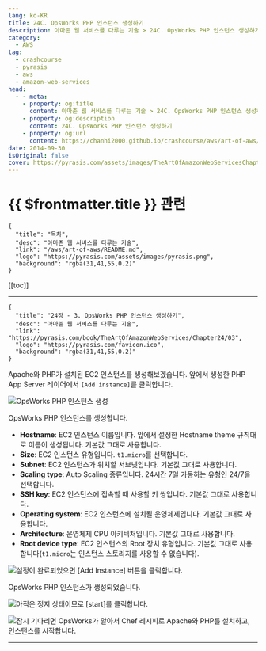 ```yaml
---
lang: ko-KR
title: 24C. OpsWorks PHP 인스턴스 생성하기
description: 아마존 웹 서비스를 다루는 기술 > 24C. OpsWorks PHP 인스턴스 생성하기
category:
  - AWS
tag: 
  - crashcourse
  - pyrasis
  - aws 
  - amazon-web-services
head:
  - - meta:
    - property: og:title
      content: 아마존 웹 서비스를 다루는 기술 > 24C. OpsWorks PHP 인스턴스 생성하기
    - property: og:description
      content: 24C. OpsWorks PHP 인스턴스 생성하기
    - property: og:url
      content: https://chanhi2000.github.io/crashcourse/aws/art-of-aws/24C.html
date: 2014-09-30
isOriginal: false
cover: https://pyrasis.com/assets/images/TheArtOfAmazonWebServicesChapter24/12_.png
---
```


# {{ $frontmatter.title }} 관련

```component VPCard
{
  "title": "목차",
  "desc": "아마존 웹 서비스를 다루는 기술",
  "link": "/aws/art-of-aws/README.md",
  "logo": "https://pyrasis.com/assets/images/pyrasis.png",
  "background": "rgba(31,41,55,0.2)"
}
```

[[toc]]

---

```component VPCard
{
  "title": "24장 - 3. OpsWorks PHP 인스턴스 생성하기",
  "desc": "아마존 웹 서비스를 다루는 기술",
  "link": "https://pyrasis.com/book/TheArtOfAmazonWebServices/Chapter24/03",
  "logo": "https://pyrasis.com/favicon.ico",
  "background": "rgba(31,41,55,0.2)"
}
```

Apache와 PHP가 설치된 EC2 인스턴스를 생성해보겠습니다. 앞에서 생성한 PHP App Server 레이어에서 <FontIcon icon="iconfont icon-select"/>`[Add instance]`를 클릭합니다.

![OpsWorks PHP 인스턴스 생성](https://pyrasis.com/assets/images/TheArtOfAmazonWebServicesChapter24/12_.png)

OpsWorks PHP 인스턴스를 생성합니다.

- **Hostname**: EC2 인스턴스 이름입니다. 앞에서 설정한 Hostname theme 규칙대로 이름이 생성됩니다. 기본값 그대로 사용합니다.
- **Size**: EC2 인스턴스 유형입니다. `t1.micro`를 선택합니다.
- **Subnet**: EC2 인스턴스가 위치할 서브넷입니다. 기본값 그대로 사용합니다.
- **Scaling type**: Auto Scaling 종류입니다. 24시간 7일 가동하는 유형인 24/7을 선택합니다.
- **SSH key**: EC2 인스턴스에 접속할 때 사용할 키 쌍입니다. 기본값 그대로 사용합니다.
- **Operating system**: EC2 인스턴스에 설치될 운영체제입니다. 기본값 그대로 사용합니다.
- **Architecture**: 운영체제 CPU 아키텍처입니다. 기본값 그대로 사용합니다.
- **Root device type**: EC2 인스턴스의 Root 장치 유형입니다. 기본값 그대로 사용합니다(`t1.micro`는 인스턴스 스토리지를 사용할 수 없습니다).

![설정이 완료되었으면 <FontIcon icon="iconfont icon-select"/>`[Add Instance]` 버튼을 클릭합니다.](https://pyrasis.com/assets/images/TheArtOfAmazonWebServicesChapter24/13_.png)

OpsWorks PHP 인스턴스가 생성되었습니다.

![아직은 정지 상태이므로 <FontIcon icon="iconfont icon-select"/>`[start]`를 클릭합니다.](https://pyrasis.com/assets/images/TheArtOfAmazonWebServicesChapter24/14_.png)

![잠시 기다리면 OpsWorks가 알아서 Chef 레시피로 Apache와 PHP를 설치하고, 인스턴스를 시작합니다.](https://pyrasis.com/assets/images/TheArtOfAmazonWebServicesChapter24/15_.png)

---
